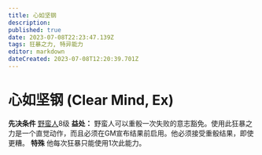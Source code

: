 ```yaml
---
title: 心如坚钢
description: 
published: true
date: 2023-07-08T22:23:47.139Z
tags: 狂暴之力, 特异能力
editor: markdown
dateCreated: 2023-07-08T12:20:39.701Z
---
```


# 心如坚钢 (Clear Mind, Ex)
**先决条件** [野蛮人](/zh/野蛮人)8级
**益处：** 野蛮人可以重骰一次失败的意志豁免。使用此狂暴之力是一个直觉动作，而且必须在GM宣布结果前启用。他必须接受重骰结果，即使更糟。
**特殊** 他每次狂暴只能使用1次此能力。